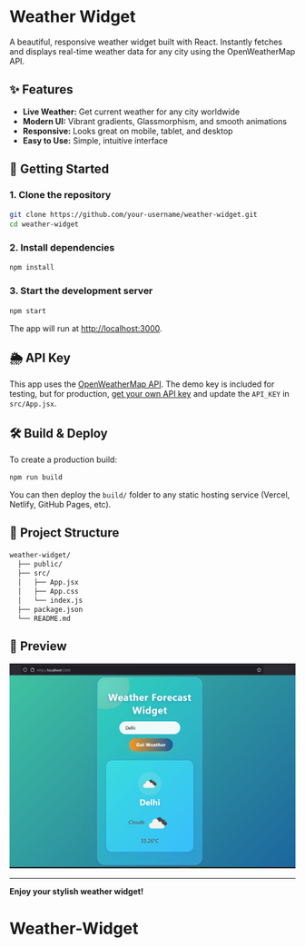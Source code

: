 # Weather Widget

A beautiful, responsive weather widget built with React. Instantly fetches and displays real-time weather data for any city using the OpenWeatherMap API.

## ✨ Features

- **Live Weather:** Get current weather for any city worldwide
- **Modern UI:** Vibrant gradients, Glassmorphism, and smooth animations
- **Responsive:** Looks great on mobile, tablet, and desktop
- **Easy to Use:** Simple, intuitive interface

## 🚀 Getting Started

### 1. Clone the repository

```bash
git clone https://github.com/your-username/weather-widget.git
cd weather-widget
```

### 2. Install dependencies

```bash
npm install
```

### 3. Start the development server

```bash
npm start
```

The app will run at [http://localhost:3000](http://localhost:3000).

## 🌦️ API Key

This app uses the [OpenWeatherMap API](https://openweathermap.org/api). The demo key is included for testing, but for production, [get your own API key](https://home.openweathermap.org/users/sign_up) and update the `API_KEY` in `src/App.jsx`.

## 🛠️ Build & Deploy

To create a production build:

```bash
npm run build
```

You can then deploy the `build/` folder to any static hosting service (Vercel, Netlify, GitHub Pages, etc).

## 📁 Project Structure

```
weather-widget/
  ├── public/
  ├── src/
  │   ├── App.jsx
  │   ├── App.css
  │   └── index.js
  ├── package.json
  └── README.md
```

## 📸 Preview

![Weather Widget Screenshot](public/preview.png)

---

**Enjoy your stylish weather widget!**
# Weather-Widget
